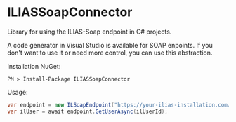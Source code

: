 # ILIASSoapConnector

Library for using the ILIAS-Soap endpoint in C# projects.

A code generator in Visual Studio is available for SOAP enpoints. If you don't want to use it or need more control, you can use this abstraction.

Installation NuGet:
```
PM > Install-Package ILIASSoapConnector
```

Usage:
```csharp
var endpoint = new ILSoapEndpoint("https://your-ilias-installation.com/webservice/soap/server.php","client-id", "soap-account-username", "password");
var ilUser = await endpoint.GetUserAsync(ilUserId);
```


